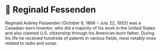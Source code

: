 # 📢 Reginald Fessenden 

Reginald Aubrey Fessenden (October 6, 1866 – July 22, 1932) was a Canadian-born inventor, who did a majority of his work in the United States and also claimed U.S. citizenship through his American-born father. During his life he received hundreds of patents in various fields, most notably ones related to radio and sonar.